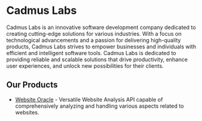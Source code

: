# Cadmus Labs

Cadmus Labs is an innovative software development company dedicated to creating cutting-edge solutions for various industries. With a focus on technological advancements and a passion for delivering high-quality products, Cadmus Labs strives to empower businesses and individuals with efficient and intelligent software tools. Cadmus Labs is dedicated to providing reliable and scalable solutions that drive productivity, enhance user experiences, and unlock new possibilities for their clients.

## Our Products

- [Website Oracle](https://rapidapi.com/cadmus-labs-cadmus-labs-admin/api/website-oracle) - Versatile Website Analysis API capable of comprehensively analyzing and handling various aspects related to websites.
